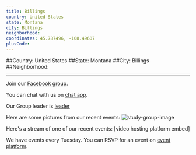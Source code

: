 ```yaml
---
title: Billings
country: United States
state: Montana
city: Billings
neighborhood: 
coordinates: 45.787496, -108.49607
plusCode:
---
```


##Country: United States
##State: Montana
##City: Billings
##Neighborhood: 
*****
Join our [Facebook group](https://www.facebook.com/groups/free.code.camp.billings).

You can chat with us on [chat app]().

Our Group leader is [leader]()

Here are some pictures from our recent events:
![study-group-image]()

Here's a stream of one of our recent events:
[video hosting platform embed]

We have events every Tuesday. You can RSVP for an event on [event platform]().
